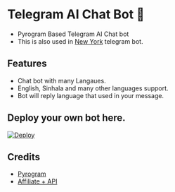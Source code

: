 # Telegram AI Chat Bot 💭

- Pyrogram Based Telegram AI Chat bot
- This is also used in [New York](https://t.me/us7a5) telegram bot.

## Features
- Chat bot with many Langaues.
- English, Sinhala and many other languages support.
- Bot will reply language that used in your message.

## Deploy your own bot here.
[![Deploy](https://www.herokucdn.com/deploy/button.svg)](https://heroku.com/deploy?template=https://github.com/SN5BOT/Chat-Bot1.git)

## Credits
- [Pyrogram](https://github.com/pyrogram/pyrogram)
- [Affiliate + API](https://api.affiliateplus.xyz/)

